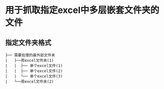 # 用于抓取指定excel中多层嵌套文件夹的文件

## 指定文件夹格式

```
├── 需要处理的最外部文件夹
│   ├──周excel文件夹(1)
|   |  ├── 单个excel文件(1)
│   |  ├── 单个excel文件(2)
│   |  └── 单个excel文件(3)
|   └──周excel文件夹(2)
```